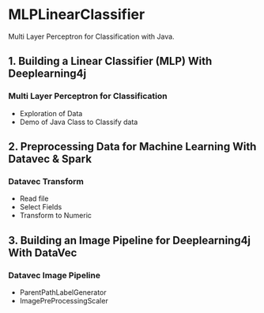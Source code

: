 # MLPLinearClassifier
Multi Layer Perceptron for Classification with Java.

## 1. Building a Linear Classifier (MLP) With Deeplearning4j

### Multi Layer Perceptron for Classification
- Exploration of Data
- Demo of Java Class to Classify data

## 2. Preprocessing Data for Machine Learning With Datavec & Spark

### Datavec Transform
- Read file
- Select Fields
- Transform to Numeric

## 3. Building an Image Pipeline for Deeplearning4j With DataVec

### Datavec Image Pipeline
- ParentPathLabelGenerator
- ImagePreProcessingScaler
